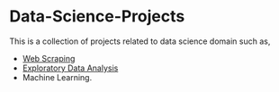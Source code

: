 # Data-Science-Projects

This is a collection of projects related to data science domain such as,
- [Web Scraping](https://github.com/Suraj01Dev/Data-Science-Projects/tree/main/Web%20Scraping%20Projects)
- [Exploratory Data Analysis](https://github.com/Suraj01Dev/Data-Science-Projects/tree/main/EDA%20Projects)
- Machine Learning.
